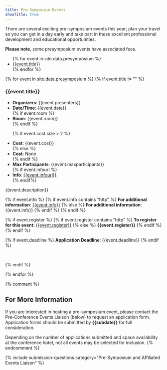 ```yaml
---
title: Pre-Symposium Events
showTitle: true
---
```


There are several exciting pre-symposium events this year; plan your travel so you can get in a day early and take part in these excellent professional development and educational opportunities.

<b>Please note</b>, some presymposium events have associated fees.

<!-- num,presenters,title,description,cost,date,room,maxparticipants,infourl,numppl -->


<ul>
{% for event in site.data.presymposium %}
  <li><a href="#{{event.num}}">{{event.title}}</a> </li>
{% endfor %}
</ul>

{% for event in site.data.presymposium %}
{% if event.title != "" %}

<p><a name="{{event.num}}"></a></p>

<h3>{{event.title}}</h3>

<ul>
<li><b>Organizers</b>: {{event.presenters}}</li>
<li> <b>Date/Time</b>: {{event.date}}</li> 
{% if event.room %} 
<li><b>Room</b>: {{event.room}} </li>
{% endif %} 

{% if event.cost.size > 2 %}
<li> <b>Cost</b>: {{event.cost}} </li>
{% else %}
<li> <b>Cost</b>: None </li>
{% endif %}

<li> <b>Max Participants</b>: {{event.maxparticipants}}</li> 
{% if event.infourl %} 
<li> <b>Info</b>: <a href="{{event.infourl}}">{{event.infourl}}</a><br/></li> 
{% endif%}

</ul>

{{event.description}}

{% if event.info %}
  {% if event.info contains "http" %}
**For additional information**: <a href="{{event.info}}">{{event.info}}</a>
  {% else %}
**For additional information**: {{event.info}}
  {% endif %}
{% endif %}

{% if event.register %}
  {% if event.register contains "http" %}
**To register for this event**: <a href="{{event.register}}">{{event.register}}</a>
  {% else %}
<b>{{event.register}}</b>
  {% endif %}
{% endif %}

{% if event.deadline %}
<b>Application Deadline</b>: {{event.deadline}}
{% endif %}

<p>&nbsp;</p>
{% endif %}

{% endfor %}

{% comment %}
## For More Information

If you are interested in hosting a pre-symposium event, please contact the Pre-Conference Events Liaison (below) to request an application form.  Application forms should be submitted by <b>{{subdate}}</b> for full consideration.

Depending on the number of applications submitted and space availability at the conference hotel, not all events may be selected for inclusion.
{% endcomment %}

<p>

{% include submission-questions category="Pre-Symposium and Affiliated Events Liaison" %}

